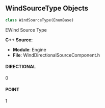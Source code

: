 ## WindSourceType Objects

```python
class WindSourceType(EnumBase)
```

EWind Source Type

**C++ Source:**

- **Module**: Engine
- **File**: WindDirectionalSourceComponent.h

<a id="unreal.WindSourceType.DIRECTIONAL"></a>

#### DIRECTIONAL

0

<a id="unreal.WindSourceType.POINT"></a>

#### POINT

1

<a id="unreal.VisibilityAggressiveness"></a>